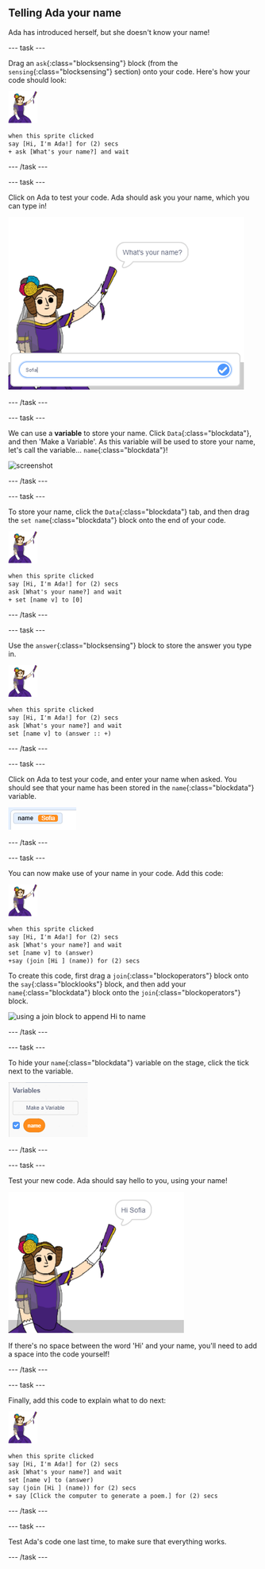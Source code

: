 ## Telling Ada your name

Ada has introduced herself, but she doesn't know your name!

--- task ---

Drag an `ask`{:class="blocksensing"} block (from the `sensing`{:class="blocksensing"} section) onto your code. Here's how your code should look:

![ada sprite](images/ada-sprite.png)

```blocks
when this sprite clicked
say [Hi, I'm Ada!] for (2) secs
+ ask [What's your name?] and wait
```

--- /task ---

--- task ---

Click on Ada to test your code. Ada should ask you your name, which you can type in!

![ada sprite asking whats your name](images/poetry-input.png)

--- /task ---

--- task ---

We can use a __variable__ to store your name. Click `Data`{:class="blockdata"}, and then 'Make a Variable'. As this variable will be used to store your name, let's call the variable... `name`{:class="blockdata"}!

![screenshot](images/poetry-name.png)

--- /task ---

--- task ---

To store your name, click the `Data`{:class="blockdata"} tab, and then drag the `set name`{:class="blockdata"} block onto the end of your code.

![ada sprite](images/ada-sprite.png)

```blocks
when this sprite clicked
say [Hi, I'm Ada!] for (2) secs
ask [What's your name?] and wait
+ set [name v] to [0]
```

--- /task ---

--- task ---

Use the `answer`{:class="blocksensing"} block to store the answer you type in.

![ada sprite](images/ada-sprite.png)

```blocks
when this sprite clicked
say [Hi, I'm Ada!] for (2) secs
ask [What's your name?] and wait
set [name v] to (answer :: +)
```

--- /task ---

--- task ---

Click on Ada to test your code, and enter your name when asked. You should see that your name has been stored in the `name`{:class="blockdata"} variable.

![screenshot](images/poetry-name-test.png)

--- /task ---

--- task ---

You can now make use of your name in your code. Add this code:

![ada sprite](images/ada-sprite.png)

```blocks
when this sprite clicked
say [Hi, I'm Ada!] for (2) secs
ask [What's your name?] and wait
set [name v] to (answer)
+say (join [Hi ] (name)) for (2) secs 
```

To create this code, first drag a `join`{:class="blockoperators"} block onto the `say`{:class="blocklooks"} block, and then add your `name`{:class="blockdata"} block onto the `join`{:class="blockoperators"} block.

![using a join block to append Hi to name](images/poetry-join.png)

--- /task ---

--- task ---

To hide your `name`{:class="blockdata"} variable on the stage, click the tick next to the variable.

![tick name variable](images/poetry-tick.png)

--- /task ---

--- task ---

Test your new code. Ada should say hello to you, using your name!

![screenshot](images/poetry-name-test2.png)

If there's no space between the word 'Hi' and your name, you'll need to add a space into the code yourself!

--- /task ---

--- task ---

Finally, add this code to explain what to do next:

![ada sprite](images/ada-sprite.png)

```blocks
when this sprite clicked
say [Hi, I'm Ada!] for (2) secs
ask [What's your name?] and wait
set [name v] to (answer)
say (join [Hi ] (name)) for (2) secs 
+ say [Click the computer to generate a poem.] for (2) secs 
```

--- /task ---

--- task ---

Test Ada's code one last time, to make sure that everything works. 

--- /task ---
